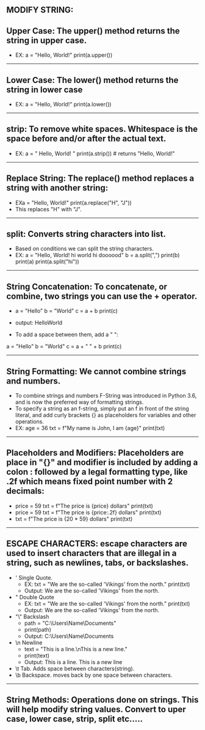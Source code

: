 MODIFY STRING:
--
Upper Case: The upper() method returns the string in upper case.
--
* EX: a = "Hello, World!"
print(a.upper())

--------------------------------------------------------------------
Lower Case: The lower() method returns the string in lower case
--
* EX: a = "Hello, World!"
print(a.lower())

--------------------------------------------------------------------
strip: To remove white spaces. Whitespace is the space before and/or after the actual text.
--
* EX: a = " Hello, World! "
print(a.strip()) # returns "Hello, World!"

--------------------------------------------------------------------
Replace String: The replace() method replaces a string with another string:
--
* EXa = "Hello, World!"
print(a.replace("H", "J"))
* This replaces "H" with "J".
--------------------------------------------------------------------
split: Converts string characters into list.
--
* Based on conditions we can split the string characters.
* EX: a = "Hello, World! hi world hi doooood"
b = a.split(",")
print(b)
print(a)
print(a.split("hi"))
--------------------------------------------------------------------
String Concatenation: To concatenate, or combine, two strings you can use the + operator.
--
* a = "Hello"
b = "World"
c = a + b
print(c)
* output: HelloWorld
  
* To add a space between them, add a " ":

a = "Hello"
b = "World"
c = a + " " + b
print(c)

--------------------------------------------------------------------
String Formatting: We cannot combine strings and numbers.
--
* To combine strings and numbers F-String was introduced in Python 3.6, and is now the preferred way of formatting strings.
* To specify a string as an f-string, simply put an f in front of the string literal, and add curly brackets {} as placeholders for variables and other operations.
* EX: age = 36
txt = f"My name is John, I am {age}"
print(txt)
--------------------------------------------------------------------
Placeholders and Modifiers: Placeholders are place in "{}" and modifier  is included by adding a colon : followed by a legal formatting type, like .2f which means fixed point number with 2 decimals:
--
* price = 59
txt = f"The price is {price} dollars"
print(txt)
* price = 59
txt = f"The price is {price:.2f} dollars"
print(txt)
* txt = f"The price is {20 * 59} dollars"
print(txt)

--------------------------------------------------------------------
ESCAPE CHARACTERS: escape characters are used to insert characters that are illegal in a string, such as newlines, tabs, or backslashes. 
--
* \'	Single Quote.
  * EX: txt = "We are the so-called \'Vikings\' from the north."
        print(txt)
  * Output: We are the so-called 'Vikings' from the north.
* \"	Double Quote
  * EX: txt = "We are the so-called \'Vikings\' from the north."
        print(txt)
  * Output: We are the so-called 'Vikings' from the north.
* "\\"	Backslash
  * path = "C:\\Users\\Name\\Documents"
  * print(path)
  * Output: C:\Users\Name\Documents
* \n	Newline
  * text = "This is a line.\nThis is a new line."
  * print(text)
  * Output: This is a line.
            This is a new line
* \t	Tab. Adds space between characters(string).
* \b	Backspace. moves back by one space between characters.

--------------------------------------------------------------------
String Methods: Operations done on strings. This will help modify string values. Convert to uper case, lower case, strip, split etc.....
--


